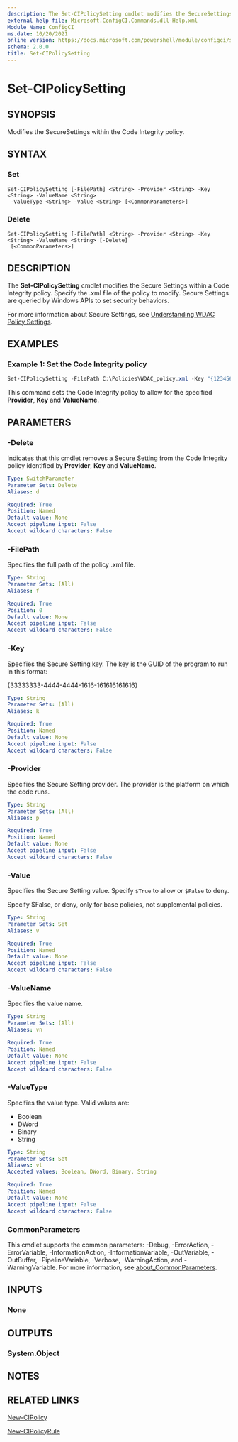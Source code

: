 ```yaml
---
description: The Set-CIPolicySetting cmdlet modifies the SecureSettings within the Code Integrity policy.
external help file: Microsoft.ConfigCI.Commands.dll-Help.xml
Module Name: ConfigCI
ms.date: 10/20/2021
online version: https://docs.microsoft.com/powershell/module/configci/set-cipolicysetting?view=windowsserver2022-ps&wt.mc_id=ps-gethelp
schema: 2.0.0
title: Set-CIPolicySetting
---
```


# Set-CIPolicySetting

## SYNOPSIS
Modifies the SecureSettings within the Code Integrity policy.

## SYNTAX

### Set
```
Set-CIPolicySetting [-FilePath] <String> -Provider <String> -Key <String> -ValueName <String>
 -ValueType <String> -Value <String> [<CommonParameters>]
```

### Delete
```
Set-CIPolicySetting [-FilePath] <String> -Provider <String> -Key <String> -ValueName <String> [-Delete]
 [<CommonParameters>]
```

## DESCRIPTION
The **Set-CIPolicySetting** cmdlet modifies the Secure Settings within a Code Integrity policy.
Specify the .xml file of the policy to modify.
Secure Settings are queried by Windows APIs to set security behaviors.

For more information about Secure Settings, see [Understanding WDAC Policy Settings](/windows/security/threat-protection/windows-defender-application-control/understanding-wdac-policy-settings).

## EXAMPLES

### Example 1: Set the Code Integrity policy
```powershell
Set-CIPolicySetting -FilePath C:\Policies\WDAC_policy.xml -Key "{12345678-9abc-def0-1234-56789abcdef0}" -Provider WSH -Value $True -ValueName EnterpriseDefinedClsId -ValueType Boolean
```

This command sets the Code Integrity policy to allow for the specified **Provider**, **Key** and **ValueName**.

## PARAMETERS

### -Delete
Indicates that this cmdlet removes a Secure Setting from the Code Integrity policy identified by **Provider**, **Key** and **ValueName**.

```yaml
Type: SwitchParameter
Parameter Sets: Delete
Aliases: d

Required: True
Position: Named
Default value: None
Accept pipeline input: False
Accept wildcard characters: False
```

### -FilePath
Specifies the full path of the policy .xml file.

```yaml
Type: String
Parameter Sets: (All)
Aliases: f

Required: True
Position: 0
Default value: None
Accept pipeline input: False
Accept wildcard characters: False
```

### -Key
Specifies the Secure Setting key.
The key is the GUID of the program to run in this format:

{33333333-4444-4444-1616-161616161616}

```yaml
Type: String
Parameter Sets: (All)
Aliases: k

Required: True
Position: Named
Default value: None
Accept pipeline input: False
Accept wildcard characters: False
```

### -Provider
Specifies the Secure Setting provider.
The provider is the platform on which the code runs.

```yaml
Type: String
Parameter Sets: (All)
Aliases: p

Required: True
Position: Named
Default value: None
Accept pipeline input: False
Accept wildcard characters: False
```

### -Value
Specifies the Secure Setting value.
Specify `$True` to allow or `$False` to deny.

Specify $False, or deny, only for base policies, not supplemental policies.

```yaml
Type: String
Parameter Sets: Set
Aliases: v

Required: True
Position: Named
Default value: None
Accept pipeline input: False
Accept wildcard characters: False
```

### -ValueName
Specifies the value name.

```yaml
Type: String
Parameter Sets: (All)
Aliases: vn

Required: True
Position: Named
Default value: None
Accept pipeline input: False
Accept wildcard characters: False
```

### -ValueType
Specifies the value type. Valid values are:

- Boolean
- DWord
- Binary
- String

```yaml
Type: String
Parameter Sets: Set
Aliases: vt
Accepted values: Boolean, DWord, Binary, String

Required: True
Position: Named
Default value: None
Accept pipeline input: False
Accept wildcard characters: False
```

### CommonParameters
This cmdlet supports the common parameters: -Debug, -ErrorAction, -ErrorVariable, -InformationAction, -InformationVariable, -OutVariable, -OutBuffer, -PipelineVariable, -Verbose, -WarningAction, and -WarningVariable. For more information, see [about_CommonParameters](https://go.microsoft.com/fwlink/?LinkID=113216).

## INPUTS

### None

## OUTPUTS

### System.Object

## NOTES

## RELATED LINKS

[New-CIPolicy](New-CIPolicy.md)

[New-CIPolicyRule](New-CIPolicyRule.md)
